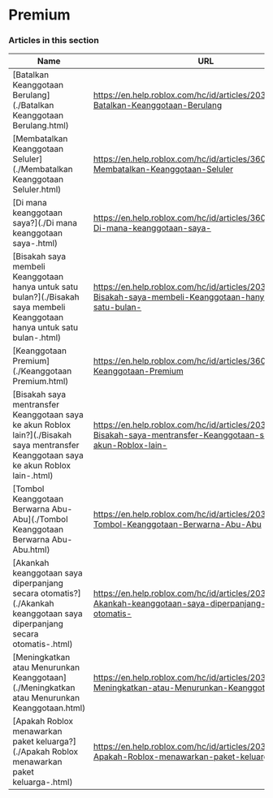 # Premium  
### Articles in this section
Name|URL
-|-
[Batalkan Keanggotaan Berulang](./Batalkan Keanggotaan Berulang.html) |https://en.help.roblox.com/hc/id/articles/203312540-Batalkan-Keanggotaan-Berulang
[Membatalkan Keanggotaan Seluler](./Membatalkan Keanggotaan Seluler.html) |https://en.help.roblox.com/hc/id/articles/360029312472-Membatalkan-Keanggotaan-Seluler
[Di mana keanggotaan saya?](./Di mana keanggotaan saya-.html) |https://en.help.roblox.com/hc/id/articles/360029482412-Di-mana-keanggotaan-saya-
[Bisakah saya membeli Keanggotaan hanya untuk satu bulan?](./Bisakah saya membeli Keanggotaan hanya untuk satu bulan-.html) |https://en.help.roblox.com/hc/id/articles/203312780-Bisakah-saya-membeli-Keanggotaan-hanya-untuk-satu-bulan-
[Keanggotaan Premium](./Keanggotaan Premium.html) |https://en.help.roblox.com/hc/id/articles/360024256251-Keanggotaan-Premium
[Bisakah saya mentransfer Keanggotaan saya ke akun Roblox lain?](./Bisakah saya mentransfer Keanggotaan saya ke akun Roblox lain-.html) |https://en.help.roblox.com/hc/id/articles/203312640-Bisakah-saya-mentransfer-Keanggotaan-saya-ke-akun-Roblox-lain-
[Tombol Keanggotaan Berwarna Abu-Abu](./Tombol Keanggotaan Berwarna Abu-Abu.html) |https://en.help.roblox.com/hc/id/articles/203312690-Tombol-Keanggotaan-Berwarna-Abu-Abu
[Akankah keanggotaan saya diperpanjang secara otomatis?](./Akankah keanggotaan saya diperpanjang secara otomatis-.html) |https://en.help.roblox.com/hc/id/articles/203312630-Akankah-keanggotaan-saya-diperpanjang-secara-otomatis-
[Meningkatkan atau Menurunkan Keanggotaan](./Meningkatkan atau Menurunkan Keanggotaan.html) |https://en.help.roblox.com/hc/id/articles/203312750-Meningkatkan-atau-Menurunkan-Keanggotaan
[Apakah Roblox menawarkan paket keluarga?](./Apakah Roblox menawarkan paket keluarga-.html) |https://en.help.roblox.com/hc/id/articles/203312610-Apakah-Roblox-menawarkan-paket-keluarga-